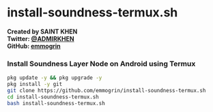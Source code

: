 # install-soundness-termux.sh

**Created by SAINT KHEN**  
**Twitter: [@ADMIRKHEN](https://x.com/ADMIRKHEN)**  
**GitHub: [emmogrin](https://github.com/emmogrin)**

### Install Soundness Layer Node on Android using Termux

```bash
pkg update -y && pkg upgrade -y
pkg install -y git
git clone https://github.com/emmogrin/install-soundness-termux.sh
cd install-soundness-termux.sh
bash install-soundness-termux.sh
